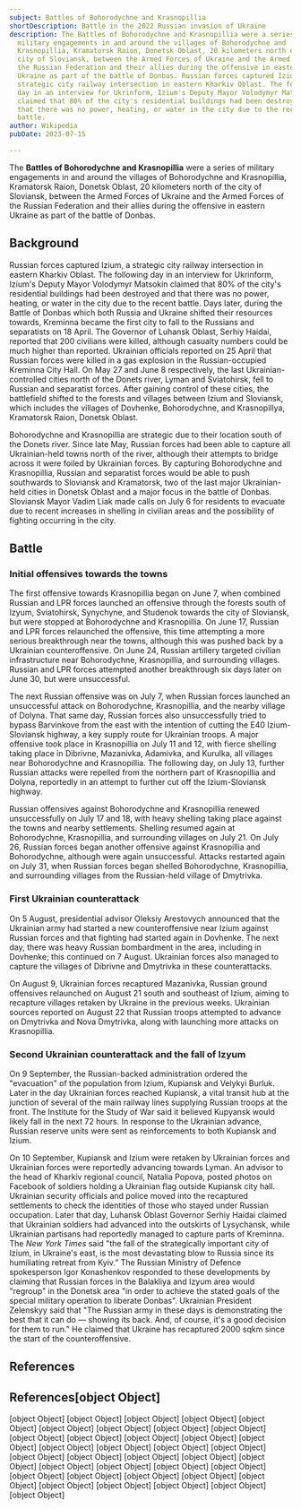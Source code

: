 ```yaml
---
subject: Battles of Bohorodychne and Krasnopillia
shortDescription: Battle in the 2022 Russian invasion of Ukraine
description: The Battles of Bohorodychne and Krasnopillia were a series of
  military engagements in and around the villages of Bohorodychne and
  Krasnopillia, Kramatorsk Raion, Donetsk Oblast, 20 kilometers north of the
  city of Sloviansk, between the Armed Forces of Ukraine and the Armed Forces of
  the Russian Federation and their allies during the offensive in eastern
  Ukraine as part of the battle of Donbas. Russian forces captured Izium, a
  strategic city railway intersection in eastern Kharkiv Oblast. The following
  day in an interview for Ukrinform, Izium's Deputy Mayor Volodymyr Matsokin
  claimed that 80% of the city's residential buildings had been destroyed and
  that there was no power, heating, or water in the city due to the recent
  battle.
author: Wikipedia
pubDate: 2023-07-15

---
```


The **Battles of Bohorodychne and Krasnopillia** were a series of military engagements in and around the villages of Bohorodychne and Krasnopillia, Kramatorsk Raion, Donetsk Oblast, 20 kilometers north of the city of Sloviansk, between the Armed Forces of Ukraine and the Armed Forces of the Russian Federation and their allies during the offensive in eastern Ukraine as part of the battle of Donbas.

## Background
Russian forces captured Izium, a strategic city railway intersection in eastern Kharkiv Oblast. The following day in an interview for Ukrinform, Izium's Deputy Mayor Volodymyr Matsokin claimed that 80% of the city's residential buildings had been destroyed and that there was no power, heating, or water in the city due to the recent battle. Days later, during the Battle of Donbas which both Russia and Ukraine shifted their resources towards, Kreminna became the first city to fall to the Russians and separatists on 18 April. The Governor of Luhansk Oblast, Serhiy Haidai, reported that 200 civilians were killed, although casualty numbers could be much higher than reported. Ukrainian officials reported on 25 April that Russian forces were killed in a gas explosion in the Russian-occupied Kreminna City Hall. On May 27 and June 8 respectively, the last Ukrainian-controlled cities north of the Donets river, Lyman and Sviatohirsk, fell to Russian and separatist forces. After gaining control of these cities, the battlefield shifted to the forests and villages between Izium and Sloviansk, which includes the villages of Dovhenke, Bohorodychne, and Krasnopillya, Kramatorsk Raion, Donetsk Oblast.

Bohorodychne and Krasnopillia are strategic due to their location south of the Donets river. Since late May, Russian forces had been able to capture all Ukrainian-held towns north of the river, although their attempts to bridge across it were foiled by Ukrainian forces. By capturing Bohorodychne and Krasnopillia, Russian and separatist forces would be able to push southwards to Sloviansk and Kramatorsk, two of the last major Ukrainian-held cities in Donetsk Oblast and a major focus in the battle of Donbas. Sloviansk Mayor Vadim Liak made calls on July 6 for residents to evacuate due to recent increases in shelling in civilian areas and the possibility of fighting occurring in the city.

## Battle


### Initial offensives towards the towns
The first offensive towards Krasnopillia began on June 7, when combined Russian and LPR forces launched an offensive through the forests south of Izyum, Sviatohirsk, Synychyne, and Studenok towards the city of Sloviansk, but were stopped at Bohorodychne and Krasnopillia. On June 17, Russian and LPR forces relaunched the offensive, this time attempting a more serious breakthrough near the towns, although this was pushed back by a Ukrainian counteroffensive. On June 24, Russian artillery targeted civilian infrastructure near Bohorodychne, Krasnopillia, and surrounding villages. Russian and LPR forces attempted another breakthrough six days later on June 30, but were unsuccessful.

The next Russian offensive was on July 7, when Russian forces launched an unsuccessful attack on Bohorodychne, Krasnopillia, and the nearby village of Dolyna. That same day, Russian forces also unsuccessfully tried to bypass Barvinkove from the east with the intention of cutting the E40 Izium-Sloviansk highway, a key supply route for Ukrainian troops. A major offensive took place in Krasnopillia on July 11 and 12, with fierce shelling taking place in Dibrivne, Mazanivka, Adamivka, and Kurulka, all villages near Bohorodychne and Krasnopillia. The following day, on July 13, further Russian attacks were repelled from the northern part of Krasnopillia and Dolyna, reportedly in an attempt to further cut off the Izium-Sloviansk highway.

Russian offensives against Bohorodychne and Krasnopillia renewed unsuccessfully on July 17 and 18, with heavy shelling taking place against the towns and nearby settlements. Shelling resumed again at Bohorodychne, Krasnopillia, and surrounding villages on July 21. On July 26, Russian forces began another offensive against Krasnopillia and Bohorodychne, although were again unsuccessful. Attacks restarted again on July 31, when Russian forces began shelled Bohorodychne, Krasnopillia, and surrounding villages from the Russian-held village of Dmytrivka.

### First Ukrainian counterattack
On 5 August, presidential advisor Oleksiy Arestovych announced that the Ukrainian army had started a new counteroffensive near Izium against Russian forces and that fighting had started again in Dovhenke. The next day, there was heavy Russian bombardment in the area, including in Dovhenke; this continued on 7 August. Ukrainian forces also managed to capture the villages of Dibrivne and Dmytrivka in these counterattacks.

On August 9, Ukrainian forces recaptured Mazanivka, Russian ground offensives relaunched on August 21 south and southeast of Izium, aiming to recapture villages retaken by Ukraine in the previous weeks. Ukrainian sources reported on August 22 that Russian troops attempted to advance on Dmytrivka and Nova Dmytrivka, along with launching more attacks on Krasnopillia.

### Second Ukrainian counterattack and the fall of Izyum
On 9 September, the Russian-backed administration ordered the "evacuation" of the population from Izium, Kupiansk and Velykyi Burluk. Later in the day Ukrainian forces reached Kupiansk, a vital transit hub at the junction of several of the main railway lines supplying Russian troops at the front. The Institute for the Study of War said it believed Kupyansk would likely fall in the next 72 hours. In response to the Ukrainian advance, Russian reserve units were sent as reinforcements to both Kupiansk and Izium.

On 10 September, Kupiansk and Izium were retaken by Ukrainian forces and Ukrainian forces were reportedly advancing towards Lyman. An advisor to the head of Kharkiv regional council, Natalia Popova, posted photos on Facebook of soldiers holding a Ukrainian flag outside Kupiansk city hall. Ukrainian security officials and police moved into the recaptured settlements to check the identities of those who stayed under Russian occupation. Later that day, Luhansk Oblast Governor Serhiy Haidai claimed that Ukrainian soldiers had advanced into the outskirts of Lysychansk, while Ukrainian partisans had reportedly managed to capture parts of Kreminna. The *New York Times* said "the fall of the strategically important city of Izium, in Ukraine's east, is the most devastating blow to Russia since its humiliating retreat from Kyiv.” The Russian Ministry of Defence spokesperson Igor Konashenkov responded to these developments by claiming that Russian forces in the Balakliya and Izyum area would "regroup" in the Donetsk area "in order to achieve the stated goals of the special military operation to liberate Donbas". Ukrainian President Zelenskyy said that "The Russian army in these days is demonstrating the best that it can do — showing its back. And, of course, it's a good decision for them to run." He claimed that Ukraine has recaptured 2000 sqkm since the start of the counteroffensive.

## References
## References[object Object]
[object Object]
[object Object]
[object Object]
[object Object]
[object Object]
[object Object]
[object Object]
[object Object]
[object Object]
[object Object]
[object Object]
[object Object]
[object Object]
[object Object]
[object Object]
[object Object]
[object Object]
[object Object]
[object Object]
[object Object]
[object Object]
[object Object]
[object Object]
[object Object]
[object Object]
[object Object]
[object Object]
[object Object]
[object Object]
[object Object]
[object Object]
[object Object]
[object Object]
[object Object]
[object Object]
[object Object]
[object Object]